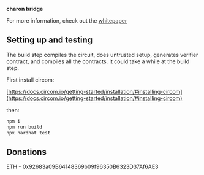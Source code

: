 
<b>charon bridge</b>

For more information, check out the [whitepaper](https://github.com/charonAMM/charonBridge/blob/main/CharonBridge.pdf)

## Setting up and testing

The build step compiles the circuit, does untrusted setup, generates verifier contract, and compiles all the contracts. It could take a while at the build step.


First install circom:

[https://docs.circom.io/getting-started/installation/#installing-circom](https://docs.circom.io/getting-started/installation/#installing-circom)


then:

```sh
npm i
npm run build
npx hardhat test
```

## Donations

ETH - 0x92683a09B64148369b09f96350B6323D37Af6AE3